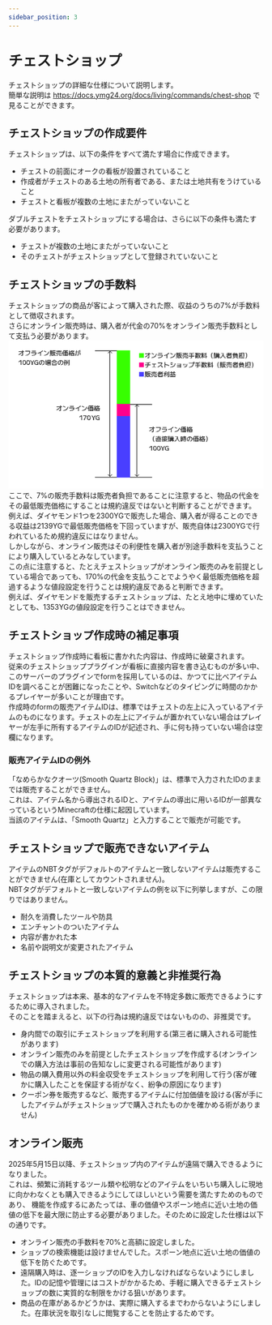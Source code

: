 ```yaml
---
sidebar_position: 3
---
```


# チェストショップ

チェストショップの詳細な仕様について説明します。  
簡単な説明は https://docs.ymg24.org/docs/living/commands/chest-shop で見ることができます。

## チェストショップの作成要件

チェストショップは、以下の条件をすべて満たす場合に作成できます。  
 - チェストの前面にオークの看板が設置されていること
 - 作成者がチェストのある土地の所有者である、または土地共有をうけていること
 - チェストと看板が複数の土地にまたがっていないこと

ダブルチェストをチェストショップにする場合は、さらに以下の条件も満たす必要があります。
 - チェストが複数の土地にまたがっていないこと
 - そのチェストがチェストショップとして登録されていないこと

## チェストショップの手数料

チェストショップの商品が客によって購入された際、収益のうちの7\%が手数料として徴収されます。  
さらにオンライン販売時は、購入者が代金の70\%をオンライン販売手数料として支払う必要があります。  
![cs-price-ex](./img/cs_price_ex.png)
ここで、7\%の販売手数料は販売者負担であることに注意すると、物品の代金をその最低販売価格にすることは規約違反ではないと判断することができます。  
例えば、ダイヤモンド1つを2300YGで販売した場合、購入者が得ることのできる収益は2139YGで最低販売価格を下回っていますが、販売自体は2300YGで行われているため規約違反にはなりません。  
しかしながら、オンライン販売はその利便性を購入者が別途手数料を支払うことにより購入しているとみなしています。  
この点に注意すると、たとえチェストショップがオンライン販売のみを前提としている場合であっても、170\%の代金を支払うことでようやく最低販売価格を超過するような値段設定を行うことは規約違反であると判断できます。  
例えば、ダイヤモンドを販売するチェストショップは、たとえ地中に埋めていたとしても、1353YGの値段設定を行うことはできません。  

## チェストショップ作成時の補足事項

チェストショップ作成時に看板に書かれた内容は、作成時に破棄されます。  
従来のチェストショッププラグインが看板に直接内容を書き込むものが多い中、このサーバーのプラグインでformを採用しているのは、かつてに比べアイテムIDを調べることが困難になったことや、Switchなどのタイピングに時間のかかるプレイヤーが多いことが理由です。  
作成時のformの販売アイテムIDは、標準ではチェストの左上に入っているアイテムのものになります。チェストの左上にアイテムが置かれていない場合はプレイヤーが左手に所有するアイテムのIDが記述され、手に何も持っていない場合は空欄になります。

### 販売アイテムIDの例外

「なめらかなクオーツ(Smooth Quartz Block)」は、標準で入力されたIDのままでは販売することができません。  
これは、アイテム名から導出されるIDと、アイテムの導出に用いるIDが一部異なっているというMinecraftの仕様に起因しています。  
当該のアイテムは、「Smooth Quartz」と入力することで販売が可能です。  

## チェストショップで販売できないアイテム

アイテムのNBTタグがデフォルトのアイテムと一致しないアイテムは販売することができません(在庫としてカウントされません)。  
NBTタグがデフォルトと一致しないアイテムの例を以下に列挙しますが、この限りではありません。
 - 耐久を消費したツールや防具
 - エンチャントのついたアイテム
 - 内容が書かれた本
 - 名前や説明文が変更されたアイテム

## チェストショップの本質的意義と非推奨行為

チェストショップは本来、基本的なアイテムを不特定多数に販売できるようにするために導入されました。  
そのことを踏まえると、以下の行為は規約違反ではないものの、非推奨です。  
 - 身内間での取引にチェストショップを利用する(第三者に購入される可能性があります)
 - オンライン販売のみを前提としたチェストショップを作成する(オンラインでの購入方法は事前の告知なしに変更される可能性があります)
 - 物品の購入費用以外の料金収受をチェストショップを利用して行う(客が確かに購入したことを保証する術がなく、紛争の原因になります)
 - クーポン券を販売するなど、販売するアイテムに付加価値を設ける(客が手にしたアイテムがチェストショップで購入されたものかを確かめる術がありません)

## オンライン販売

2025年5月15日以降、チェストショップ内のアイテムが遠隔で購入できるようになりました。  
これは、頻繁に消耗するツール類や松明などのアイテムをいちいち購入しに現地に向かわなくとも購入できるようにしてほしいという需要を満たすためのものであり、
機能を作成するにあたっては、車の価値やスポーン地点に近い土地の価値の低下を最大限に防止する必要がありました。そのために設定した仕様は以下の通りです。  
 - オンライン販売の手数料を70\%と高額に設定しました。  
 - ショップの検索機能は設けませんでした。スポーン地点に近い土地の価値の低下を防ぐためです。  
 - 遠隔購入時は、逐一ショップのIDを入力しなければならないようにしました。IDの記憶や管理にはコストがかかるため、手軽に購入できるチェストショップの数に実質的な制限をかける狙いがあります。
 - 商品の在庫があるかどうかは、実際に購入するまでわからないようにしました。在庫状況を取引なしに閲覧することを防止するためです。